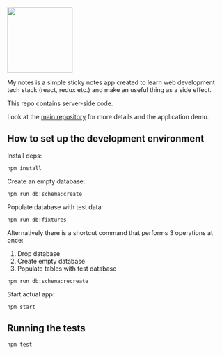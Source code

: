 <img src="https://raw.githubusercontent.com/talkrz/mynotes-server/master/docs/logo.png" width="150">

My notes is a simple sticky notes app created to learn web development tech
stack (react, redux etc.) and make an useful thing as a side effect.

This repo contains server-side code.

Look at the [main repository](https://github.com/talkrz/mynotes) for more
details and the application demo.

## How to set up the development environment

Install deps:
```
npm install
```

Create an empty database:
```
npm run db:schema:create
```

Populate database with test data:
```
npm run db:fixtures
```

Alternatively there is a shortcut command that performs 3 operations at once:
1. Drop database
2. Create empty database
3. Populate tables with test database

```
npm run db:schema:recreate
```

Start actual app:
```
npm start
```

## Running the tests
```
npm test
```
